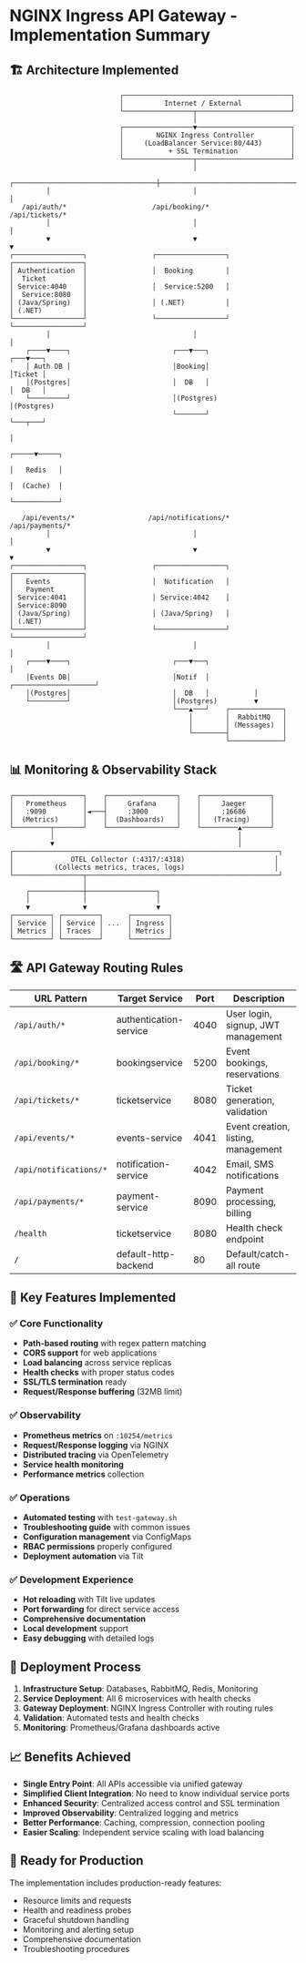 # NGINX Ingress API Gateway - Implementation Summary

## 🏗️ Architecture Implemented

```
                           ┌─────────────────────────────────────────┐
                           │          Internet / External            │
                           └─────────────────┬───────────────────────┘
                                             │
                           ┌─────────────────▼───────────────────────┐
                           │        NGINX Ingress Controller         │
                           │     (LoadBalancer Service:80/443)       │
                           │           + SSL Termination             │
                           └─────────────────┬───────────────────────┘
                                             │
         ┌───────────────────────────────────┼───────────────────────────────────┐
         │                                   │                                   │
   /api/auth/*                     /api/booking/*                     /api/tickets/*
         │                                   │                                   │
         ▼                                   ▼                                   ▼
┌─────────────────┐                ┌─────────────────┐                ┌─────────────────┐
│ Authentication  │                │  Booking        │                │  Ticket         │
│ Service:4040    │                │  Service:5200   │                │  Service:8080   │
│ (Java/Spring)   │                │ (.NET)          │                │ (.NET)          │
└─────────────────┘                └─────────────────┘                └─────────────────┘
         │                                   │                                   │
    ┌────▼────┐                         ┌───▼───┐                           ┌───▼───┐
    │ Auth DB │                         │Booking│                           │Ticket │
    │(Postgres│                         │  DB   │                           │  DB   │
    └─────────┘                         │(Postgres)                         │(Postgres)
                                        └───────┘                           └───┬───┘
                                                                                │
                                                                          ┌─────▼─────┐
                                                                          │   Redis   │
                                                                          │  (Cache)  │
                                                                          └───────────┘

   /api/events/*                  /api/notifications/*                  /api/payments/*
         │                                   │                                   │
         ▼                                   ▼                                   ▼
┌─────────────────┐                ┌─────────────────┐                ┌─────────────────┐
│   Events        │                │  Notification   │                │   Payment       │
│ Service:4041    │                │ Service:4042    │                │ Service:8090    │
│ (Java/Spring)   │                │ (Java/Spring)   │                │ (.NET)          │
└─────────────────┘                └─────────────────┘                └─────────────────┘
         │                                   │                                   │
    ┌────▼────┐                         ┌───▼───┐                               │
    │Events DB│                         │Notif  │           ┌────────────────────┘
    │(Postgres│                         │  DB   │           │
    └─────────┘                         │(Postgres)         ▼
                                        └───▲───┘    ┌─────────────┐
                                            │        │  RabbitMQ   │
                                            │        │ (Messages)  │
                                            └────────┤             │
                                                     └─────────────┘
```

## 📊 Monitoring & Observability Stack

```
┌─────────────────┐    ┌─────────────────┐    ┌─────────────────┐
│   Prometheus    │    │     Grafana     │    │     Jaeger      │
│   :9090         │◄───┤     :3000       │    │     :16686      │
│  (Metrics)      │    │  (Dashboards)   │    │   (Tracing)     │
└─────────┬───────┘    └─────────────────┘    └─────────▲───────┘
          │                                             │
          ▼                                             │
┌─────────────────────────────────────────────────────────────────┐
│              OTEL Collector (:4317/:4318)                      │
│          (Collects metrics, traces, logs)                      │
└─────────────────┬───────────────────────────────────────────────┘
                  │
    ┌─────────────┼─────────────────┐
    │             │                 │
    ▼             ▼                 ▼
┌─────────┐ ┌─────────┐      ┌─────────┐
│ Service │ │ Service │ ...  │ Ingress │
│ Metrics │ │ Traces  │      │ Metrics │
└─────────┘ └─────────┘      └─────────┘
```

## 🛣️ API Gateway Routing Rules

| URL Pattern | Target Service | Port | Description |
|-------------|----------------|------|-------------|
| `/api/auth/*` | authentication-service | 4040 | User login, signup, JWT management |
| `/api/booking/*` | bookingservice | 5200 | Event bookings, reservations |
| `/api/tickets/*` | ticketservice | 8080 | Ticket generation, validation |
| `/api/events/*` | events-service | 4041 | Event creation, listing, management |
| `/api/notifications/*` | notification-service | 4042 | Email, SMS notifications |
| `/api/payments/*` | payment-service | 8090 | Payment processing, billing |
| `/health` | ticketservice | 8080 | Health check endpoint |
| `/` | default-http-backend | 80 | Default/catch-all route |

## 🔧 Key Features Implemented

### ✅ Core Functionality
- **Path-based routing** with regex pattern matching
- **CORS support** for web applications
- **Load balancing** across service replicas
- **Health checks** with proper status codes
- **SSL/TLS termination** ready
- **Request/Response buffering** (32MB limit)

### ✅ Observability
- **Prometheus metrics** on `:10254/metrics`
- **Request/Response logging** via NGINX
- **Distributed tracing** via OpenTelemetry
- **Service health monitoring**
- **Performance metrics** collection

### ✅ Operations
- **Automated testing** with `test-gateway.sh`
- **Troubleshooting guide** with common issues
- **Configuration management** via ConfigMaps
- **RBAC permissions** properly configured
- **Deployment automation** via Tilt

### ✅ Development Experience
- **Hot reloading** with Tilt live updates
- **Port forwarding** for direct service access
- **Comprehensive documentation**
- **Local development** support
- **Easy debugging** with detailed logs

## 🚀 Deployment Process

1. **Infrastructure Setup**: Databases, RabbitMQ, Redis, Monitoring
2. **Service Deployment**: All 6 microservices with health checks
3. **Gateway Deployment**: NGINX Ingress Controller with routing rules
4. **Validation**: Automated tests and health checks
5. **Monitoring**: Prometheus/Grafana dashboards active

## 📈 Benefits Achieved

- **Single Entry Point**: All APIs accessible via unified gateway
- **Simplified Client Integration**: No need to know individual service ports
- **Enhanced Security**: Centralized access control and SSL termination
- **Improved Observability**: Centralized logging and metrics
- **Better Performance**: Caching, compression, connection pooling
- **Easier Scaling**: Independent service scaling with load balancing

## 🎯 Ready for Production

The implementation includes production-ready features:
- Resource limits and requests
- Health and readiness probes
- Graceful shutdown handling
- Monitoring and alerting setup
- Comprehensive documentation
- Troubleshooting procedures